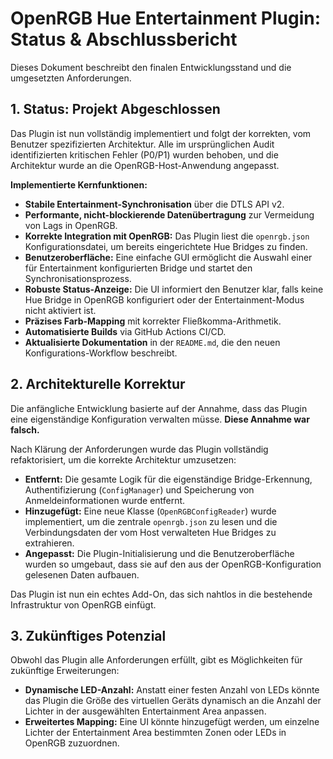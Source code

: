 # OpenRGB Hue Entertainment Plugin: Status & Abschlussbericht

Dieses Dokument beschreibt den finalen Entwicklungsstand und die umgesetzten Anforderungen.

## 1. Status: Projekt Abgeschlossen

Das Plugin ist nun vollständig implementiert und folgt der korrekten, vom Benutzer spezifizierten Architektur. Alle im ursprünglichen Audit identifizierten kritischen Fehler (P0/P1) wurden behoben, und die Architektur wurde an die OpenRGB-Host-Anwendung angepasst.

**Implementierte Kernfunktionen:**
- **Stabile Entertainment-Synchronisation** über die DTLS API v2.
- **Performante, nicht-blockierende Datenübertragung** zur Vermeidung von Lags in OpenRGB.
- **Korrekte Integration mit OpenRGB:** Das Plugin liest die `openrgb.json` Konfigurationsdatei, um bereits eingerichtete Hue Bridges zu finden.
- **Benutzeroberfläche:** Eine einfache GUI ermöglicht die Auswahl einer für Entertainment konfigurierten Bridge und startet den Synchronisationsprozess.
- **Robuste Status-Anzeige:** Die UI informiert den Benutzer klar, falls keine Hue Bridge in OpenRGB konfiguriert oder der Entertainment-Modus nicht aktiviert ist.
- **Präzises Farb-Mapping** mit korrekter Fließkomma-Arithmetik.
- **Automatisierte Builds** via GitHub Actions CI/CD.
- **Aktualisierte Dokumentation** in der `README.md`, die den neuen Konfigurations-Workflow beschreibt.

## 2. Architekturelle Korrektur

Die anfängliche Entwicklung basierte auf der Annahme, dass das Plugin eine eigenständige Konfiguration verwalten müsse. **Diese Annahme war falsch.**

Nach Klärung der Anforderungen wurde das Plugin vollständig refaktorisiert, um die korrekte Architektur umzusetzen:

-   **Entfernt:** Die gesamte Logik für die eigenständige Bridge-Erkennung, Authentifizierung (`ConfigManager`) und Speicherung von Anmeldeinformationen wurde entfernt.
-   **Hinzugefügt:** Eine neue Klasse (`OpenRGBConfigReader`) wurde implementiert, um die zentrale `openrgb.json` zu lesen und die Verbindungsdaten der vom Host verwalteten Hue Bridges zu extrahieren.
-   **Angepasst:** Die Plugin-Initialisierung und die Benutzeroberfläche wurden so umgebaut, dass sie auf den aus der OpenRGB-Konfiguration gelesenen Daten aufbauen.

Das Plugin ist nun ein echtes Add-On, das sich nahtlos in die bestehende Infrastruktur von OpenRGB einfügt.

## 3. Zukünftiges Potenzial

Obwohl das Plugin alle Anforderungen erfüllt, gibt es Möglichkeiten für zukünftige Erweiterungen:

-   **Dynamische LED-Anzahl:** Anstatt einer festen Anzahl von LEDs könnte das Plugin die Größe des virtuellen Geräts dynamisch an die Anzahl der Lichter in der ausgewählten Entertainment Area anpassen.
-   **Erweitertes Mapping:** Eine UI könnte hinzugefügt werden, um einzelne Lichter der Entertainment Area bestimmten Zonen oder LEDs in OpenRGB zuzuordnen.
